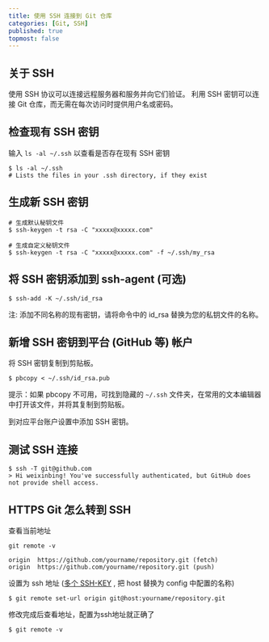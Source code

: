 ```yaml
---
title: 使用 SSH 连接到 Git 仓库
categories: [Git, SSH]
published: true
topmost: false
---
```


## 关于 SSH

使用 SSH 协议可以连接远程服务器和服务并向它们验证。 利用 SSH 密钥可以连接 Git 仓库，而无需在每次访问时提供用户名或密码。

## 检查现有 SSH 密钥

输入 `ls -al ~/.ssh` 以查看是否存在现有 SSH 密钥

```
$ ls -al ~/.ssh
# Lists the files in your .ssh directory, if they exist
```

## 生成新 SSH 密钥

```
# 生成默认秘钥文件
$ ssh-keygen -t rsa -C "xxxxx@xxxxx.com"

# 生成自定义秘钥文件
$ ssh-keygen -t rsa -C "xxxxx@xxxxx.com" -f ~/.ssh/my_rsa
```

## 将 SSH 密钥添加到 ssh-agent (可选)

```
$ ssh-add -K ~/.ssh/id_rsa
```

注: 添加不同名称的现有密钥，请将命令中的 id_rsa 替换为您的私钥文件的名称。

## 新增 SSH 密钥到平台 (GitHub 等) 帐户

将 SSH 密钥复制到剪贴板。

```
$ pbcopy < ~/.ssh/id_rsa.pub
```

提示：如果 pbcopy 不可用，可找到隐藏的 `~/.ssh` 文件夹，在常用的文本编辑器中打开该文件，并将其复制到剪贴板。

到对应平台账户设置中添加 SSH 密钥。

## 测试 SSH 连接

```
$ ssh -T git@github.com
> Hi weixinbing! You've successfully authenticated, but GitHub does not provide shell access.
```

## HTTPS Git 怎么转到 SSH

查看当前地址

`git remote -v`

```
origin  https://github.com/yourname/repository.git (fetch)
origin  https://github.com/yourname/repository.git (push)
```

设置为 ssh 地址 ([多个 SSH-KEY](https://weixinbing.github.io/2018/04/28/git-%E7%AE%A1%E7%90%86%E5%A4%9A%E4%B8%AASSH-KEY/) , 把 host 替换为 config 中配置的名称)

```
$ git remote set-url origin git@host:yourname/repository.git
```

修改完成后查看地址，配置为ssh地址就正确了

```
$ git remote -v
```

